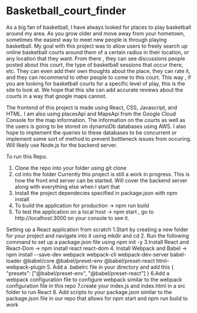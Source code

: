 # Basketball_court_finder

As a big fan of basketball, I have always looked for places to play basketball around my area. As you grow older and move away from your hometown, sometimes the easiest way to meet new people is through playing basketball. My goal with this project was to allow users to freely search up online basketball courts around them of a certain radius in their location, or any location that they want. From there , they can see discussions people posted about this court, the type of basketball sessions that occur there, etc. They can even add their own thoughts about the place, they can rate it, and they can recommend to other people to come to this court. This way , if you are looking for basketball courts for a specific level of play, this is the site to look at. We hope that this site can add accurate reviews about the courts in a way that google maps cannot.

The frontend of this project is made using React, CSS, Javascript, and HTML. I am also using placesApi and MapsApi from the Google Cloud Console for the map information. The information on the courts as well as the users is going to be stored on dynamoDb databases using AWS. I also hope to implement the queries to these databases to be concurrent or implement some sort of method to prevent bottleneck issues from occuring. Will likely use Node.js for the backend server.

To run this Repo.
1. Clone the repo into your folder using git clone
2. cd into the folder
Currently this project is still a work in progress. This is how the front end server can be started. Will cover the backend server along with everything else when I start that
4. Install the project dependecies specified in package.json with npm install
5. To build the application for production -> npm run build
6. To test the application on a local host -> npm start , go to http://localhost:3000 on your console to see it.


Setting up a React application from scratch
1.Start by creating a new folder for your project and navigate into it using mkdir and cd
2. Run the following command to set up a package.json file using npm init -y
3.Install React and React-Dom -> npm install react react-dom
4. Install Webpack and Babel -> npm install --save-dev webpack webpack-cli webpack-dev-server babel-loader @babel/core @babel/preset-env @babel/preset-react html-webpack-plugin
5. Add a .babelrc file in your directory and add this {
  "presets": ["@babel/preset-env", "@babel/preset-react"]
}
6.Add a webpack configuration file to configure webpack similar to the webpack configuration file in this repo
7.create your index.js and index.html in a src folder to run React 
8. Add scripts to your package.json similar to the package.json file in our repo that allows for npm start and npm run build to work
